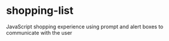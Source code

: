 # shopping-list
JavaScript shopping experience using prompt and alert boxes to communicate with the user
